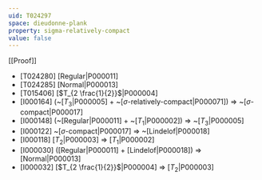 ```yaml
---
uid: T024297
space: dieudonne-plank
property: sigma-relatively-compact
value: false
---
```

[[Proof]]

* [T024280] [Regular|P000011]
* [T024285] [Normal|P000013]
* [T015406] [$T_{2 \frac{1}{2}}$|P000004]
* [I000164] (~[$T_3$|P000005] + ~[$\sigma$-relatively-compact|P000071]) => ~[$\sigma$-compact|P000017]
* [I000148] (~[Regular|P000011] + ~[$T_1$|P000002]) => ~[$T_3$|P000005]
* [I000122] ~[$\sigma$-compact|P000017] => ~[Lindelof|P000018]
* [I000118] [$T_2$|P000003] => [$T_1$|P000002]
* [I000030] ([Regular|P000011] + [Lindelof|P000018]) => [Normal|P000013]
* [I000032] [$T_{2 \frac{1}{2}}$|P000004] => [$T_2$|P000003]

